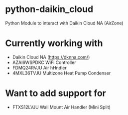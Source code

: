 # python-daikin_cloud
Python Module to interact with Daikin Cloud NA (AirZone)


# Currently working with
*  Daikin Cloud NA (https://dknna.com/)
*  AZAI6WSPDKC WiFi Controller
*  FDMQ24RVJU Air hHndler
*  4MXL36TVJU Multizone Heat Pump Condenser

# Want to add support for
*  FTXS12LVJU Wall Mount Air Handler (Mini Split)
